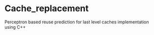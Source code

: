 # Cache_replacement
Perceptron based reuse prediction for last level caches implementation using C++
